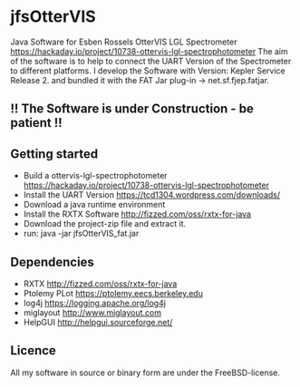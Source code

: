 # jfsOtterVIS

Java Software for Esben Rossels OtterVIS LGL Spectrometer https://hackaday.io/project/10738-ottervis-lgl-spectrophotometer
The aim of the software is to help to connect the UART Version of the Spectrometer to different platforms.
I develop the Software with Version: Kepler Service Release 2. and bundled it with the FAT Jar plug-in -> net.sf.fjep.fatjar.

## !! The Software is under Construction - be patient !!

## Getting started
* Build a ottervis-lgl-spectrophotometer https://hackaday.io/project/10738-ottervis-lgl-spectrophotometer
* Install the UART Version https://tcd1304.wordpress.com/downloads/
* Download a java runtime environment
* Install the RXTX Software http://fizzed.com/oss/rxtx-for-java
* Download the project-zip file and extract it.
* run: java -jar jfsOtterVIS_fat.jar 


## Dependencies
* RXTX http://fizzed.com/oss/rxtx-for-java
* Ptolemy PLot https://ptolemy.eecs.berkeley.edu
* log4j https://logging.apache.org/log4j
* miglayout http://www.miglayout.com
* HelpGUI http://helpgui.sourceforge.net/

## Licence
All my software in source or binary form are under the FreeBSD-license.
